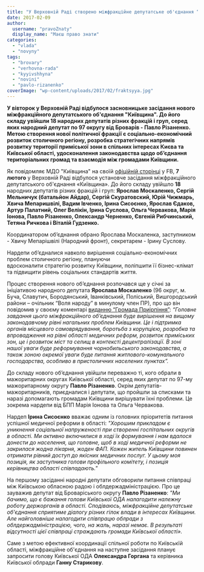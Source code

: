 ```yaml
---
title: "У Верховній Раді створено міжфракційне депутатське об'єднання “Київщина”"
date: 2017-02-09
author: 
  username: "pravoZnaty"
  display_name: "Маєш право знати"
categories: 
  - "vlada"
  - "novyny"
tags: 
  - "brovary"
  - "verhovna-rada"
  - "kyyivshhyna"
  - "novini"
  - "pavlo-rizanenko"
coverImage: "wp-content/uploads/2017/02/fraktsyya.jpg"
---
```


**У вівторок у Верховній Раді відбулося засновницьке засідання нового міжфракційного депутатського об'єднання "Київщина". До його складу увійшли 18 народних депутатів різних фракцій і груп, серед яких народний депутат по 97 округу від Броварів - Павло Різаненко. Метою створення нової політичної фракції є соціально-економічний розвиток столичного регіону, розробка стратегічних напрямів розвитку території приміської зони в спільних інтересах Києва та Київської області, удосконалення законодавства щодо об’єднання територіальних громад та взаємодія між громадами Київщини.**

Як повідомляє МДО "Київщина" на своїй [офіційній сторінці](https://www.facebook.com/kyivshchyna/posts/217674948637007) у FB, **7 лютого** у Верховній Раді відбулося установче засідання міжфракційного депутатського об'єднання «Київщина». До його складу увійшло **18** народних депутатів різних фракцій і груп: **Ярослав Москаленко, Сергій Мельничук (батальйон Айдар), Сергій Скуратовский, Юрій Чижмарь, Хвича Мепаришвілі, Вадим Івченко, Ірина Сисоєнко, Ярослав Єдаков, Артур Палатний, Олег Велікін, Ірина Суслова, Ольга Червакова, Марія Іонова, Павло Різаненко, Олександр Черненко, Євгеній Рибчинський, Тетяна Ричкова і Віталій Гудзенко.**

Координатором об’єднання обрано Ярослава Москаленка, заступником - Хвичу Мепарішвілі (Народний фронт), секретарем - Ірину Суслову.

Нардепи об’єдналися навколо вирішення соціально-економічних проблем столичного регіону, плануючи вдосконалити стратегію розвитку Київщини, поліпшити її бізнес-клімат та підвищити рівень соціальних стандартів життя.

Процес створення нового об’єднання розпочався ще у січні за ініціативою народного депутата **Ярослава Москаленко** (96 округ, м. Буча, Славутич, Бородянський, Іванківський, Поліський, Вишгородський райони – очільник “Воля народу” в минулому член ПР), про що він повідомив у своєму коментарі [виданню “Громада Приірпіння”](http://kotsubynske.com.ua/2017/01/17/chervakova-u-parlamenti-stvoryuyut-mfo-kyjivschyna/): _“Головне завдання цього міжфракційного об’єднання буде вирішення на вищому законодавчому рівні нагальних проблем Киівщини. Це і підтримка органів місцевого самоврядування, боротьба з корупцією, розробка та впровадження на рівні області медичних реформ, розвиток приміських зон, це і розвиток міст та селищ в контексті децентралізації. В зоні нашої уваги буде реформування чорнобильського законодавства, а також зоною окремої уваги буде питання житлового-комунального господарства, особливо в пристоличних населених пунктах”._

До складу нового об’єднання увійшли переважно ті, кого обрали в мажоритарних округах Київської області, серед яких депутат по 97-му мажоритарному округу **Павло Різаненко**. Окрім депутатів-мажоритарників, приєдналися і депутати, що пройшли за списками та наразі допомагають громадам Київщини вирішувати їхні проблеми. Це зокрема нардепи від БПП Марія Іонова та Ольга Червакова.

Нардеп **Ірина Сисоєнко** вважає одним із головних пріоритетів питання успішної медичної реформи в області: _"Хорошим прикладом є уникнення соціальної напруженості при створенні госпітальних округів в області. Ми активно включилися в ході їх формування і нам вдалося донести до населення, що головне, щоб в ході медичної реформи не закрилася жодна лікарня, жоден ФАП. Кожен житель Київщини повинен отримати рівний доступ до якісних медичних послуг. У цьому моя позиція, як заступника голови профільного комітету, і позиція керівництва області співпадають."_

На першому засіданні народні депутати обговорили питання співпраці між Київською обласною радою і облдержадміністрацією. Про це зауважив депутат від Броваріського округу **Павло Різаненко**: _"Ми бачимо, що є бажання голови Київської ОДА налагодити належну роботу держорганів в області. Сподіваюсь, міжфракційне депутатське об'єднання сприятиме діалогу різних гілок влади в інтересах Київщини. Але найголовніше налагодити співпрацю облради з облдержадміністрацією, чого, на жаль, наразі немає. В результаті відсутності цієї співпраці страждають громади Київської області»._

Саме з метою ефективної координації спільної роботи по Київськїй області, міжфракційне об'єднання на наступне засідання планує запросити голову Київської ОДА **Олександра Горгана** та керівника Київської облради **Ганну Старикову**.
